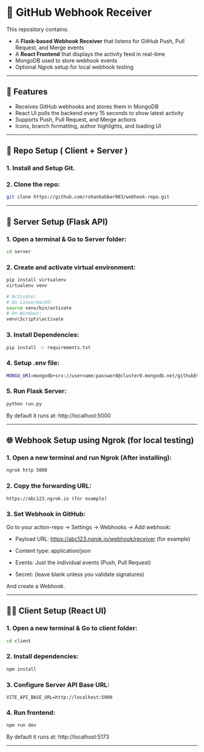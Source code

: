 # 📡 GitHub Webhook Receiver

This repository contains:

- A **Flask-based Webhook Receiver** that listens for GitHub Push, Pull Request, and Merge events
- A **React Frontend** that displays the activity feed in real-time
- MongoDB used to store webhook events
- Optional Ngrok setup for local webhook testing

---

## 🚀 Features

- Receives GitHub webhooks and stores them in MongoDB
- React UI polls the backend every 15 seconds to show latest activity
- Supports Push, Pull Request, and Merge actions
- Icons, branch formatting, author highlights, and loading UI

---
## 📍 Repo Setup ( Client + Server )

### 1. Install and Setup Git.

### 2. Clone the repo:

```bash
git clone https://github.com/rohanbabbar983/webhook-repo.git
```
---

## 🐍 Server Setup (Flask API)

### 1. Open a terminal & Go to Server folder:

```bash
cd server
```

### 2. Create and activate virtual environment:

```bash
pip install virtualenv
virtualenv venv

# Activate:
# On Linux/macOS:
source venv/bin/activate
# On Windows:
venv\Scripts\activate
```

### 3. Install Dependencies:

```bash
pip install -r requirements.txt
```

### 4. Setup .env file:

```bash
MONGO_URI=mongodb+srv://username:password@cluster0.mongodb.net/githubEvents?retryWrites=true&w=majority
```

### 5. Run Flask Server:

```bash
python run.py
```

By default it runs at: http://localhost:5000

---

## 🌐 Webhook Setup using Ngrok (for local testing)

### 1. Open a new terminal and run Ngrok (After installing):

```bash
ngrok http 5000
```

### 2. Copy the forwarding URL:

```arduino
https://abc123.ngrok.io (for example)
```

### 3. Set Webhook in GitHub:

Go to your action-repo → Settings → Webhooks → Add webhook:

- Payload URL: https://abc123.ngrok.io/webhook/receiver (for example)

- Content type: application/json

- Events: Just the individual events (Push, Pull Request)

- Secret: (leave blank unless you validate signatures)

And create a Webhook.

---

## 🧑‍🎨 Client Setup (React UI)

### 1. Open a new terminal & Go to client folder:
   
```bash
cd client 
```

### 2. Install dependencies:

```bash
npm install
```

### 3. Configure Server API Base URL:

```env
VITE_API_BASE_URL=http://localhost:5000
```

### 4. Run frontend:

```bash
npm run dev
```

By default it runs at: http://localhost:5173

---



